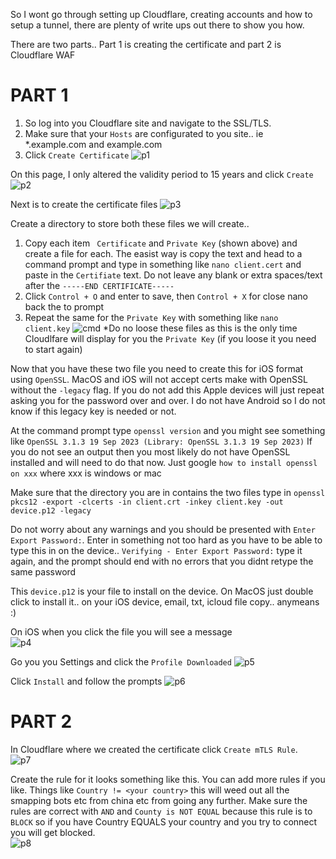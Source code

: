 So I wont go through setting up Cloudflare, creating accounts and how to setup a tunnel, there are plenty of write ups out there to show you how.  

There are two parts.. Part 1 is creating the certificate and part 2 is Cloudflare WAF

# PART 1
1. So log into you Cloudflare site and navigate to the SSL/TLS.
2. Make sure that your `Hosts` are configurated to you site.. ie *.example.com and example.com
3. Click `Create Certificate`
![p1](https://github.com/oziee/Cloudlfare_client_cert/assets/1471841/2da08ca8-4c8d-4551-8af6-8283fe3d4a51)



On this page, I only altered the validity period to 15 years and click `Create`
![p2](https://github.com/oziee/Cloudlfare_client_cert/assets/1471841/7827cab3-9e88-4082-bf2c-47c608d620e0)


Next is to create the certificate files
![p3](https://github.com/oziee/Cloudlfare_client_cert/assets/1471841/21782e0a-2f0b-4768-a79f-2e456071bf12)

Create a directory to store both these files we will create..
1. Copy each item ` Certificate` and `Private Key` (shown above) and create a file for each. The easist way is copy the text and head to a command prompt and type in something like `nano client.cert` and paste in the `Certifiate` text. Do not leave any blank or extra spaces/text after the `-----END CERTIFICATE-----`
2. Click `Control + O` and enter to save, then `Control + X` for close nano back the to prompt
3. Repeat the same for the `Private Key` with something like `nano client.key`
![cmd](https://github.com/oziee/Cloudlfare_client_cert/assets/1471841/0f7630bb-12e1-4e9b-90c6-2bd62025186b)
*Do no loose these files as this is the only time Cloudlfare will display for you the `Private Key` (if you loose it you need to start again)


Now that you have these two file you need to create this for iOS format using `OpenSSL`. MacOS and iOS will not accept certs make with OpenSSL without the `-legacy` flag. If you do not add this Apple devices will just repeat asking you for the password over and over. I do not have Android so I do not know if this legacy key is needed or not.

At the command prompt type `openssl version` and you might see something like `OpenSSL 3.1.3 19 Sep 2023 (Library: OpenSSL 3.1.3 19 Sep 2023)`
If you do not see an output then you most likely do not have OpenSSL installed and will need to do that now. Just google `how to install openssl on xxx` where xxx is windows or mac

Make sure that the directory you are in contains the two files
type in
`openssl pkcs12 -export -clcerts -in client.crt -inkey client.key -out device.p12 -legacy`

Do not worry about any warnings and you should be presented with `Enter Export Password:`. Enter in something not too hard as you have to be able to type this in on the device.. `Verifying - Enter Export Password:` type it again, and the prompt should end with no errors that you didnt retype the same password

This `device.p12` is your file to install on the device. On MacOS just double click to install it.. on your iOS device, email, txt, icloud file copy.. anymeans :) 

On iOS when you click the file you will see a message  
![p4](https://github.com/oziee/Cloudlfare_client_cert/assets/1471841/58d73506-d8c9-4701-aacc-3531dd5d281d)

Go you you Settings and click the `Profile Downloaded`
![p5](https://github.com/oziee/Cloudlfare_client_cert/assets/1471841/e84e6310-56b7-4deb-b6f1-9b8dd0412a63)

Click `Install` and follow the prompts
![p6](https://github.com/oziee/Cloudlfare_client_cert/assets/1471841/b90d69bf-d575-4f5c-a612-7bc78933bd5b)


# PART 2

In Cloudflare where we created the certificate click `Create mTLS Rule`.  
![p7](https://github.com/oziee/Cloudlfare_client_cert/assets/1471841/ebcbe782-52c8-4a23-a947-31c237d3dd44)


Create the rule for it looks something like this. You can add more rules if you like. Things like `Country != <your country>` this will weed out all the smapping bots etc from china etc from going any further. Make sure the rules are correct with `AND` and `County is NOT EQUAL` because this rule is to `BLOCK` so if you have Country EQUALS your country and you try to connect you will get blocked.     
![p8](https://github.com/oziee/Cloudlfare_client_cert/assets/1471841/a41f3a76-aaee-4f98-903a-f4f61e74e1da)




